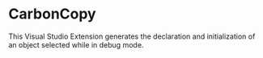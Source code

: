 # CarbonCopy
This Visual Studio Extension generates the declaration and initialization of an object selected while in debug mode.
